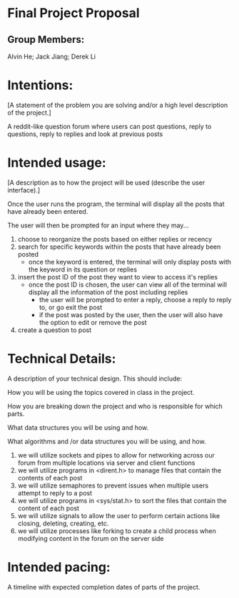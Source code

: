 # Final Project Proposal

## Group Members:
Alvin He;
Jack Jiang;
Derek Li
       
# Intentions:
[A statement of the problem you are solving and/or a high level description of the project.]

A reddit-like question forum where users can post questions, reply to questions, reply to replies and look at previous posts

    
# Intended usage:
[A description as to how the project will be used (describe the user interface).]
  
Once the user runs the program, the terminal will display all the posts that have already been entered. 

The user will then be prompted for an input where they may...
1. choose to reorganize the posts based on either replies or recency
2. search for specific keywords within the posts that have already been posted
    - once the keyword is entered, the terminal will only display posts with the keyword in its question or replies
3. insert the post ID of the post they want to view to access it's replies
    - once the post ID is chosen, the user can view all of the terminal will display all the information of the post including replies
        - the user will be prompted to enter a reply, choose a reply to reply to, or go exit the post
        - if the post was posted by the user, then the user will also have the option to edit or remove the post
4. create a question to post




# Technical Details:

A description of your technical design. This should include:
   
How you will be using the topics covered in class in the project.
     
How you are breaking down the project and who is responsible for which parts.
  
What data structures you will be using and how.
     
What algorithms and /or data structures you will be using, and how.

1. we will utilize sockets and pipes to allow for networking across our forum from multiple locations via server and client functions
2. we will utilize programs in <dirent.h> to manage files that contain the contents of each post
3. we will utilize semaphores to prevent issues when multiple users attempt to reply to a post
4. we will utilize programs in <sys/stat.h> to sort the files that contain the content of each post
5. we will utilize signals to allow the user to perform certain actions like closing, deleting, creating, etc.
6. we will utilize processes like forking to create a child process when modifying content in the forum on the server side



# Intended pacing:

A timeline with expected completion dates of parts of the project.

